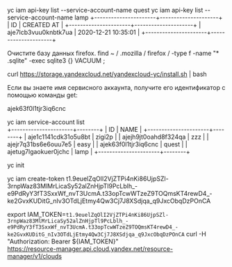 <!-- 
Подтверждение прав на zzzi.site

Это наиболее простой способ подтверждения прав на управление сайтом.
В корне сайта создайте файл с именем yandex_fcd36b7fc21af82d.html и со следующим содержимым:
<html>
    <head>
        <meta http-equiv="Content-Type" content="text/html; charset=UTF-8">
    </head>
    <body>Verification: fcd36b7fc21af82d</body>
</html>

    Убедитесь, что:
        Файл содержит только указанный выше код. Если в HTML-файл автоматически добавляется дополнительный контент, например, элементы дизайна, проверьте настройки вашего сервера. Если вам не удается создать файл с указанным содержимым, используйте другой способ подтверждения прав.
        Файл по адресу http://zzzi.site/yandex_fcd36b7fc21af82d.html открывается.
    Если сайт работает по IPv4 и IPv6, убедитесь, что по всем IP-адресам сайт отвечает корректно.
    Нажмите кнопку Проверить.

 -->

yc iam api-key list --service-account-name quest
yc iam api-key list --service-account-name lamp
+----------------------+---------------------+
|          ID          |     CREATED AT      |
+----------------------+---------------------+
| aje7lcb3vuu0knbtk7ua | 2020-12-21 10:35:01 |
+----------------------+---------------------+


Очистите базу данных firefox.
find ~ / .mozilla / firefox / -type f -name "* .sqlite" -exec sqlite3 {} VACUUM \;


curl https://storage.yandexcloud.net/yandexcloud-yc/install.sh | bash


Если вы знаете имя сервисного аккаунта, получите его идентификатор с помощью команды get:




ajek63f0l1tjr3iq6cnc

yc iam service-account list   
+----------------------+--------+
|          ID          |  NAME  |
+----------------------+--------+
| aje1c1141cdk31o5u8bt | zigi2p |
| ajejh9jt0oahd8f324qa | zzz    |
| ajejr7q31bs6e6ouu7e5 | easy   |
| ajek63f0l1tjr3iq6cnc | quest  |
| ajetug7lgaokuer0jchc | lamp   |
+----------------------+--------+

yc init

yc iam create-token
t1.9euelZqOlI2VjZTPi4nKi86UjpSZl-3rnpWaz83MlMrLicaSy52alZnHjpTl9PcLblh_-e9PdRyY3fT3SxxWf_nvT3UcmA.t33opTcwWTzeZ9TOQmsKT4rewD4_-ke2GvxKUDitG_nIv3OTdLjEtmy4Qw3Cj7J8XSdjqa_q9JxcObqDzPOnCA

export IAM_TOKEN=`t1.9euelZqOlI2VjZTPi4nKi86UjpSZl-3rnpWaz83MlMrLicaSy52alZnHjpTl9PcLblh_-e9PdRyY3fT3SxxWf_nvT3UcmA.t33opTcwWTzeZ9TOQmsKT4rewD4_-ke2GvxKUDitG_nIv3OTdLjEtmy4Qw3Cj7J8XSdjqa_q9JxcObqDzPOnCA`
curl -H "Authorization: Bearer ${IAM_TOKEN}" \
https://resource-manager.api.cloud.yandex.net/resource-manager/v1/clouds
